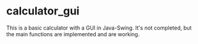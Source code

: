 # calculator_gui
This is a basic calculator with a GUI in Java-Swing. It's not completed, but the main functions are implemented and are working.
